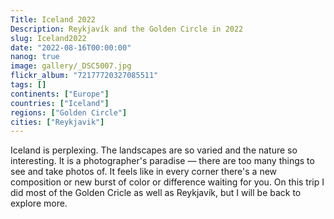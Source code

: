 ```yaml
---
Title: Iceland 2022
Description: Reykjavík and the Golden Circle in 2022
slug: Iceland2022
date: "2022-08-16T00:00:00"
nanog: true
image: gallery/_DSC5007.jpg
flickr_album: "72177720327085511"
tags: []
continents: ["Europe"]
countries: ["Iceland"]
regions: ["Golden Circle"]
cities: ["Reykjavik"]
---
```


Iceland is perplexing. The landscapes are so varied and the nature so interesting. It is a photographer's paradise — there are too many things to see and take photos of. It feels like in every corner there's a new composition or new burst of color or difference waiting for you. On this trip I did most of the Golden Cricle as well as Reykjavík, but I will be back to explore more.